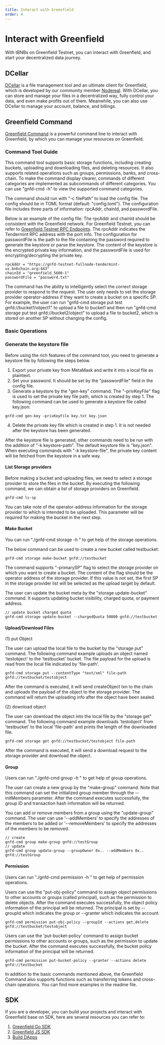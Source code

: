 ```yaml
---
title: Interact with Greenfield
order: 4
---
```


# Interact with Greenfield

With tBNBs on Greenfield Testnet, you can interact with Greenfield, and start your decentralized data journey.

## DCellar

[DCellar](http://dcellar.io) is a file management tool and an ultimate client for Greenfield, which is developed by
our community member [Nodereal](https://nodereal.io/). With DCellar, you can store and manage your files in a
decentralized way, fully control your data, and even make profits out of them. Meanwhile, you can also use DCellar to
manage your account, balance, and billings.

## Greenfield Command

[Greenfield Command](https://github.com/bnb-chain/greenfield-cmd) is a powerful command line to interact with Greenfield,
by which you can manage your resources on Greenfield. 

### Command Tool Guide

This command tool supports basic storage functions, including creating buckets, uploading and downloading files, and deleting resources. It also supports related operations such as groups, permissions, banks, and cross-chain. To make the command display clearer, commands of different categories are implemented as subcommands of different categories. You can use "gnfd-cmd -h" to view the supported command categories.

The command should run with "-c filePath" to load the config file. The config should be in TOML format (default: "config.toml"). The configuration file includes three parts of information: rpcAddr, chainId, and passwordFile.

Below is an example of the config file. The rpcAddr and chainId should be consistent with the Greenfield network.
For Greenfield Testnet, you can refer to [Greenfield Testnet RPC Endpoints](https://greenfield.bnbchain.org/docs/guide/resources.html#rpc-endpoints). 
The rpcAddr indicates the Tendermint RPC address with the port info. 
The configuration for passwordFile is the path to the file containing the password required to generate the keystore or parse the keystore.
The content of the keystore is the encrypted private key information, and the passwordFile is used for encrypting/decrypting the private key.


```
rpcAddr = "https://gnfd-testnet-fullnode-tendermint-us.bnbchain.org:443"
chainId = "greenfield_5600-1"
passwordFile = "password.txt"
```

The command has the ability to intelligently select the correct storage provider to respond to the request. The user only needs to set the storage provider operator-address if they want to create a bucket on a specific SP. For example, the user can run "gnfd-cmd storage put test gnfd://bucket1/object1" to upload a file to bucket1 and then run "gnfd-cmd storage put test gnfd://bucket2/object" to upload a file to bucket2, which is stored on another SP without changing the config.

### Basic Operations

### Generate the keystore file

Before using the rich features of the command tool, you need to generate a keystore file by following the steps below.

1. Export your private key from MetaMask and write it into a local file as plaintext.
2. Set your password. It should be set by the "passwordFile" field in the config file.
3. Generate a keystore by the "gen-key" command. The "-privKeyFile" flag is used to set the private key file path, which is created by step 1. The following command can be used to generate a keystore file called key.json:

```
gnfd-cmd gen-key -privKeyFile key.txt key.json
```

4. Delete the private key file which is created in step 1. It is not needed after the keystore has been generated.

After the keystore file is generated, other commands need to be run with the addition of "-k keystore-path". 
The default keystore file is "key.json". When executing commands with "-k keystore-file", the private key content will be fetched from the keystore in a safe way.


#### List Storage providers

Before making a bucket and uploading files, we need to select a storage provider to store the files in the bucket. By executing the following command, we can obtain a list of storage providers on Greenfield.

```
gnfd-cmd ls-sp
```

You can take note of the operator-address information for the storage provider to which is intended to be uploaded. This parameter will be required for making the bucket in the next step.


#### Make Bucket

You can run "./gnfd-cmd storage -h " to get help of the storage operations.

The below command can be used to create a new bucket called testbucket:

```
gnfd-cmd storage make-bucket gnfd://testbucket
```

The command supports "-primarySP" flag to select the storage provider on which you want to create a bucket. The content of the flag should be the operator address of the storage provider. If this value is not set, the first SP in the storage provider list will be selected as the upload target by default.

The user can update the bucket meta by the "storage update-bucket" command. It supports updating bucket visibility, charged quota, or payment address.


```
// update bucket charged quota 
gnfd-cmd storage update-bucket --chargedQuota 50000 gnfd://testbucket
```

#### Upload/Download Files

(1) put Object

The user can upload the local file to the bucket by the "storage put" command. The following command example uploads an object named 'testobject' to the 'testbucket' bucket. The file payload for the upload is read from the local file indicated by 'file-path'.

```
gnfd-cmd storage put --contentType "text/xml" file-path gnfd://testbucket/testobject
```

After the command is executed, it will send createObject txn to the chain and uploads the payload of the object to the storage provider.
The command will return the uploading info after the object have been sealed.


(2) download object

The user can download the object into the local file by the "storage get" command. The following command example downloads 'testobject' from 'testbucket' to the local 'file-path' and prints the length of the downloaded file.

```
gnfd-cmd storage get gnfd://testbucket/testobject file-path
```

After the command is executed, it will send a download request to the storage provider and download the object.

#### Group 

Users can run "./gnfd-cmd group -h " to get help of group operations.

The user can create a new group by the "make-group" command. Note that this command can set the initialized group member through the --initMembers parameter. After the command executes successfully, the group ID and transaction hash information will be returned.

You can add or remove members from a group using the "update-group" command. The user can use '--addMembers' to specify the addresses of the members to be added or '--removeMembers' to specify the addresses of the members to be removed.

```
// create 
gnfd-cmd group make-group gnfd://testGroup
// update
gnfd-cmd group update-group --groupOwner 0x.. --addMembers 0x.. gnfd://testGroup
```

#### Permission 
Users can run "./gnfd-cmd permission -h " to get help of permission operations.

Users can use the "put-obj-policy" command to assign object permissions to other accounts or groups (called principal), such as the permission to delete objects. After the command executes successfully, the object policy information of the principal will be returned. The principal is set by --groupId which indicates the group or --granter which indicates the account.

```
gnfd-cmd permission put-obj-policy --groupId --actions get,delete gnfd://testbucket/testobject
```

Users can use the 'put-bucket-policy' command to assign bucket permissions to other accounts or groups, such as the permission to update the bucket. After the command executes successfully, the bucket policy information of the principal will be returned.

```
gnfd-cmd permission put-bucket-policy --granter --actions delete gnfd://testbucket
```

In addition to the basic commands mentioned above, the Greenfield Command also supports functions such as transferring tokens and cross-chain operations. You can find more examples in the readme file.


## SDK

If you are a developer, you can build your projects and interact with Greenfield base on SDK, here are several
resources you can refer to:
1. [Greenfield Go SDK](https://github.com/bnb-chain/greenfield-go-sdk)
2. [Greenfield JS SDK](https://github.com/bnb-chain/greenfield-js-sdk)
3. [Build DApps](./dapp)
